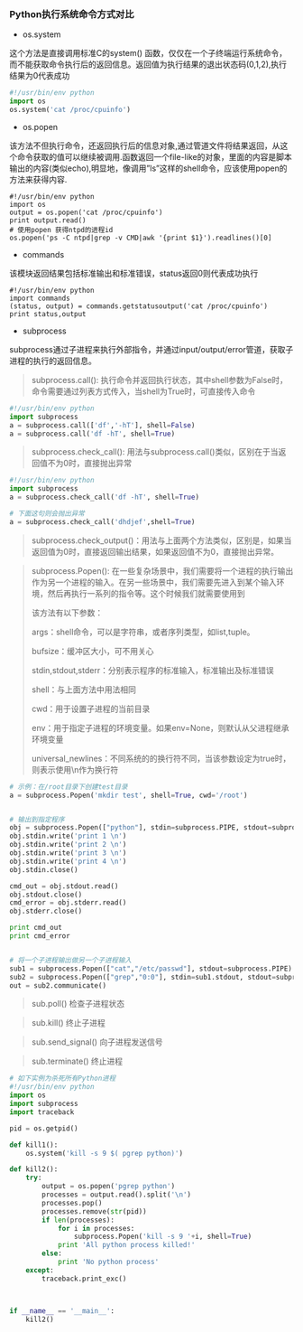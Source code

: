 ### Python执行系统命令方式对比
- os.system

这个方法是直接调用标准C的system() 函数，仅仅在一个子终端运行系统命令，而不能获取命令执行后的返回信息。返回值为执行结果的退出状态码(0,1,2),执行结果为0代表成功

```python
#!/usr/bin/env python
import os
os.system('cat /proc/cpuinfo')
```




- os.popen

该方法不但执行命令，还返回执行后的信息对象,通过管道文件将结果返回，从这个命令获取的值可以继续被调用.函数返回一个file-like的对象，里面的内容是脚本输出的内容(类似echo),明显地，像调用”ls”这样的shell命令，应该使用popen的方法来获得内容.

```shell
#!/usr/bin/env python
import os
output = os.popen('cat /proc/cpuinfo')
print output.read()
# 使用popen 获得ntpd的进程id
os.popen('ps -C ntpd|grep -v CMD|awk '{print $1}').readlines()[0]
```




- commands

该模块返回结果包括标准输出和标准错误，status返回0则代表成功执行

```shell
#!/usr/bin/env python
import commands
(status, output) = commands.getstatusoutput('cat /proc/cpuinfo')
print status,output
```




- subprocess


subprocess通过子进程来执行外部指令，并通过input/output/error管道，获取子进程的执行的返回信息。

> subprocess.call():  执行命令并返回执行状态，其中shell参数为False时，命令需要通过列表方式传入，当shell为True时，可直接传入命令

```python
#!/usr/bin/env python
import subprocess
a = subprocess.call(['df','-hT'], shell=False)
a = subprocess.call('df -hT', shell=True)

```

> subprocess.check_call(): 用法与subprocess.call()类似，区别在于当返回值不为0时，直接抛出异常

```python
#!/usr/bin/env python
import subprocess
a = subprocess.check_call('df -hT', shell=True)

# 下面这句则会抛出异常
a = subprocess.check_call('dhdjef',shell=True)

```

> subprocess.check_output()：用法与上面两个方法类似，区别是，如果当返回值为0时，直接返回输出结果，如果返回值不为0，直接抛出异常。



> subprocess.Popen(): 在一些复杂场景中，我们需要将一个进程的执行输出作为另一个进程的输入。在另一些场景中，我们需要先进入到某个输入环境，然后再执行一系列的指令等。这个时候我们就需要使用到
>
> 该方法有以下参数：
>
> args：shell命令，可以是字符串，或者序列类型，如list,tuple。
>
> bufsize：缓冲区大小，可不用关心
>
> stdin,stdout,stderr：分别表示程序的标准输入，标准输出及标准错误
>
> shell：与上面方法中用法相同
>
> cwd：用于设置子进程的当前目录
>
> env：用于指定子进程的环境变量。如果env=None，则默认从父进程继承环境变量
>
> universal_newlines：不同系统的的换行符不同，当该参数设定为true时，则表示使用\n作为换行符

```python
# 示例：在/root目录下创建test目录
a = subprocess.Popen('mkdir test', shell=True, cwd='/root')


# 输出到指定程序
obj = subprocess.Popen(["python"], stdin=subprocess.PIPE, stdout=subprocess.PIPE, stderr=subprocess.PIPE)
obj.stdin.write('print 1 \n')
obj.stdin.write('print 2 \n')
obj.stdin.write('print 3 \n')
obj.stdin.write('print 4 \n')
obj.stdin.close()

cmd_out = obj.stdout.read()
obj.stdout.close()
cmd_error = obj.stderr.read()
obj.stderr.close()

print cmd_out
print cmd_error


# 将一个子进程输出做另一个子进程输入
sub1 = subprocess.Popen(["cat","/etc/passwd"], stdout=subprocess.PIPE)
sub2 = subprocess.Popen(["grep","0:0"], stdin=sub1.stdout, stdout=subprocess.PIPE)
out = sub2.communicate()
```



> sub.poll() 检查子进程状态

> sub.kill() 终止子进程

> sub.send_signal() 向子进程发送信号

> sub.terminate() 终止进程

```python
# 如下实例为杀死所有Python进程
#!/usr/bin/env python 
import os
import subprocess
import traceback

pid = os.getpid()

def kill1():
    os.system('kill -s 9 $( pgrep python)')

def kill2():
    try:
        output = os.popen('pgrep python')
        processes = output.read().split('\n')
        processes.pop()
        processes.remove(str(pid))
        if len(processes):
            for i in processes:
                subprocess.Popen('kill -s 9 '+i, shell=True)
            print 'All python process killed!'
        else:
            print 'No python process'
    except:
        traceback.print_exc()



if __name__ == '__main__':
    kill2()

```
